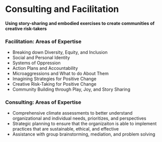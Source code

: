 # Consulting and Facilitation
#### Using story-sharing and embodied exercises to create communities of creative risk-takers

### Facilitation: Areas of Expertise

* Breaking down Diversity, Equity, and Inclusion
* Social and Personal Identity
* Systems of Oppression  
* Action Plans and Accountability
* Microaggressions and What to do About Them
* Imagining Strategies for Positive Change
* Creative Risk-Taking for Positive Change
* Community Building through Play, Joy, and Story Sharing

### Consulting: Areas of Expertise

* Comprehensive climate assessments to better understand organizational and individual needs, prioritizes, and perspectives
* Strategic planning to ensure that the organizaiton is able to implement practices that are sustainable, ethical, and effective
* Assistance with group brainstorming, mediation, and problem solving
